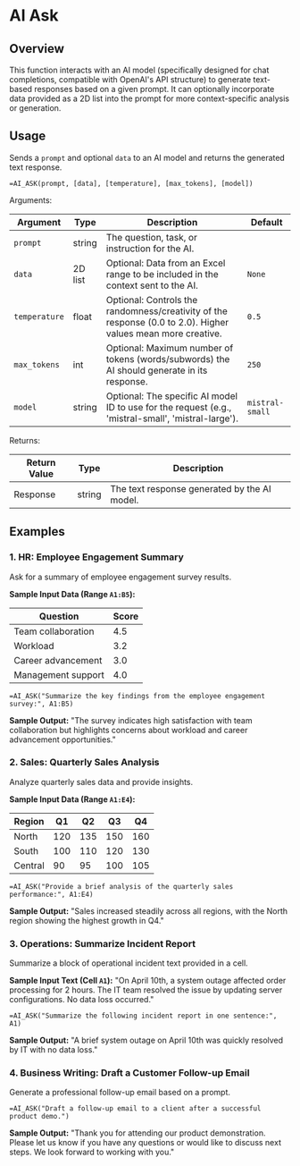 # AI Ask

## Overview

This function interacts with an AI model (specifically designed for chat completions, compatible with OpenAI's API structure) to generate text-based responses based on a given prompt. It can optionally incorporate data provided as a 2D list into the prompt for more context-specific analysis or generation.

## Usage

Sends a `prompt` and optional `data` to an AI model and returns the generated text response.

```excel
=AI_ASK(prompt, [data], [temperature], [max_tokens], [model])
```

Arguments:

| Argument      | Type           | Description                                                                                                | Default         |
|---------------|----------------|------------------------------------------------------------------------------------------------------------|-----------------|
| `prompt`      | string         | The question, task, or instruction for the AI.                                                             |                 |
| `data`        | 2D list        | Optional: Data from an Excel range to be included in the context sent to the AI.                           | `None`          |
| `temperature` | float          | Optional: Controls the randomness/creativity of the response (0.0 to 2.0). Higher values mean more creative. | `0.5`           |
| `max_tokens`  | int            | Optional: Maximum number of tokens (words/subwords) the AI should generate in its response.                | `250`           |
| `model`       | string         | Optional: The specific AI model ID to use for the request (e.g., 'mistral-small', 'mistral-large').        | `mistral-small` |

Returns:

| Return Value | Type   | Description                                  |
|--------------|--------|----------------------------------------------|
| Response     | string | The text response generated by the AI model. |

## Examples

### 1. HR: Employee Engagement Summary
Ask for a summary of employee engagement survey results.

**Sample Input Data (Range `A1:B5`):**

| Question            | Score |
|---------------------|-------|
| Team collaboration  | 4.5   |
| Workload            | 3.2   |
| Career advancement  | 3.0   |
| Management support  | 4.0   |

```excel
=AI_ASK("Summarize the key findings from the employee engagement survey:", A1:B5)
```
**Sample Output:**
"The survey indicates high satisfaction with team collaboration but highlights concerns about workload and career advancement opportunities."

### 2. Sales: Quarterly Sales Analysis
Analyze quarterly sales data and provide insights.

**Sample Input Data (Range `A1:E4`):**

| Region   | Q1   | Q2   | Q3   | Q4   |
|----------|------|------|------|------|
| North    | 120  | 135  | 150  | 160  |
| South    | 100  | 110  | 120  | 130  |
| Central  | 90   | 95   | 100  | 105  |

```excel
=AI_ASK("Provide a brief analysis of the quarterly sales performance:", A1:E4)
```
**Sample Output:**
"Sales increased steadily across all regions, with the North region showing the highest growth in Q4."

### 3. Operations: Summarize Incident Report
Summarize a block of operational incident text provided in a cell.

**Sample Input Text (Cell `A1`):**
"On April 10th, a system outage affected order processing for 2 hours. The IT team resolved the issue by updating server configurations. No data loss occurred."

```excel
=AI_ASK("Summarize the following incident report in one sentence:", A1)
```
**Sample Output:**
"A brief system outage on April 10th was quickly resolved by IT with no data loss."

### 4. Business Writing: Draft a Customer Follow-up Email
Generate a professional follow-up email based on a prompt.
```excel
=AI_ASK("Draft a follow-up email to a client after a successful product demo.")
```
**Sample Output:**
"Thank you for attending our product demonstration. Please let us know if you have any questions or would like to discuss next steps. We look forward to working with you."